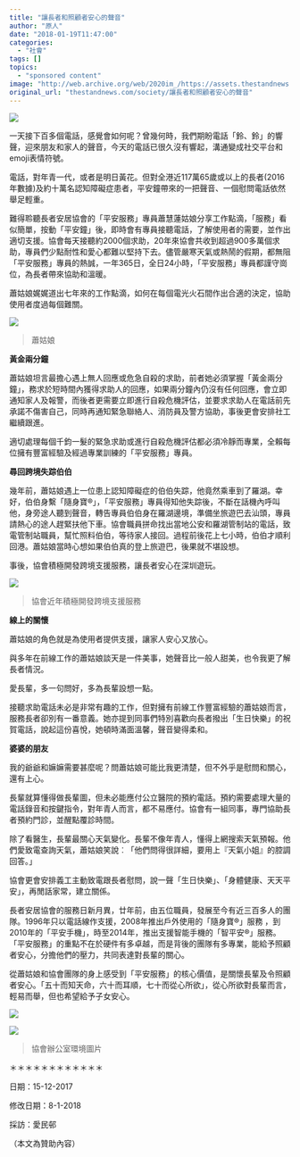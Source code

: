 ```yaml
---
title: "讓長者和照顧者安心的聲音"
author: "原人"
date: "2018-01-19T11:47:00"
categories:
  - "社會"
tags: []
topics:
  - "sponsored content"
image: "http://web.archive.org/web/2020im_/https://assets.thestandnews.com/media/photos/oldvoice-04_EQAJi.png"
original_url: "thestandnews.com/society/讓長者和照顧者安心的聲音"
---
```

![](http://web.archive.org/web/2020im_/https://assets.thestandnews.com/media/photos/oldvoice-04_EQAJi.png)

一天接下百多個電話，感覺會如何呢？曾幾何時，我們期盼電話「鈴、鈴」的響聲，迎來朋友和家人的聲音，今天的電話已很久沒有響起，溝通變成社交平台和emoji表情符號。

電話，對年青一代，或者是明日黃花。但對全港近117萬65歲或以上的長者(2016 年數據)及約十萬名認知障礙症患者，平安鐘帶來的一把聲音、一個慰問電話依然舉足輕重。

難得聆聽長者安居協會的「平安服務」專員蕭慧蓮姑娘分享工作點滴，「服務」看似簡單，按動「平安鐘」後，即時會有專員接聽電話，了解使用者的需要，並作出適切支援。協會每天接聽約2000個求助，20年來協會共收到超過900多萬個求助，專員們少點耐性和愛心都難以堅持下去。儘管嚴寒天氣或熱鬧的假期，都無阻「平安服務」專員的熱誠，一年365日，全日24小時，「平安服務」專員都謹守崗位，為長者帶來協助和溫暖。

蕭姑娘娓娓道出七年來的工作點滴，如何在每個電光火石間作出合適的決定，協助使用者度過每個難關。

![](http://web.archive.org/web/2020im_/https://assets.thestandnews.com/media/photos/yy3_STcVb.PNG)
> 蕭姑娘

**黃金兩分鐘**

蕭姑娘坦言最擔心遇上無人回應或危急自殺的求助，前者她必須掌握「黃金兩分鐘」，務求於短時間內獲得求助人的回應，如果兩分鐘內仍沒有任何回應，會立即通知家人及報警，而後者更需要立即進行自殺危機評估，並要求求助人在電話前先承諾不傷害自己，同時再通知緊急聯絡人、消防員及警方協助，事後更會安排社工繼續跟進。

適切處理每個千鈞一髮的緊急求助或進行自殺危機評估都必須冷靜而專業，全賴每位擁有豐富經驗及經過專業訓練的「平安服務」專員。

**尋回跨境失踪伯伯**

幾年前，蕭姑娘遇上一位患上認知障礙症的伯伯失踪，他竟然乘車到了羅湖。幸好，伯伯身繫「隨身寶®」，「平安服務」專員得知他失踪後，不斷在話機內呼叫他，身旁途人聽到聲音，轉告專員伯伯身在羅湖邊境，準備坐旅遊巴去汕頭，專員請熱心的途人趕緊扶他下車。協會職員拼命找出當地公安和羅湖管制站的電話，致電管制站職員，幫忙照料伯伯，等待家人接回。過程前後花上七小時，伯伯才順利回港。蕭姑娘當時心想如果伯伯真的登上旅遊巴，後果就不堪設想。

事後，協會積極開發跨境支援服務，讓長者安心在深圳遊玩。

![](http://web.archive.org/web/2020im_/https://assets.thestandnews.com/media/photos/yy1_4shgo.PNG)
> 協會近年積極開發跨境支援服務

**線上的關懷**

蕭姑娘的角色就是為使用者提供支援，讓家人安心又放心。

與多年在前線工作的蕭姑娘談天是一件美事，她聲音比一般人甜美，也令我更了解長者情況。

愛長輩，多一句問好，多為長輩設想一點。

接聽求助電話未必是非常有趣的工作，但對擁有前線工作豐富經驗的蕭姑娘而言，服務長者卻別有一番意義。她亦提到同事們特別喜歡向長者撥出「生日快樂」的祝賀電話，說起這份喜悅，她頓時滿面溫馨，聲音變得柔和。

**婆婆的朋友**

我的爺爺和嫲嫲需要甚麼呢？問蕭姑娘可能比我更清楚，但不外乎是慰問和關心，還有上心。

長輩就算懂得做長輩圖，但未必能應付公立醫院的預約電話。預約需要處理大量的電話錄音和按鍵指令，對年青人而言，都不易應付。協會有一組同事，專門協助長者預約門診，並醒點覆診時間。

除了看醫生，長輩最關心天氣變化。長輩不像年青人，懂得上網搜索天氣預報。他們愛致電查詢天氣，蕭姑娘笑說︰「他們問得很詳細，要用上『天氣小姐』的腔調回答。」

協會更會安排義工主動致電跟長者慰問，說一聲「生日快樂」、「身體健康、天天平安」，再閒話家常，建立關係。

長者安居協會的服務日新月異，廿年前，由五位職員，發展至今有近三百多人的團隊。1996年只以電話線作支援，2008年推出戶外使用的「隨身寶®」服務 ，到2010年的「平安手機」，時至2014年，推出支援智能手機的「智平安®」服務。「平安服務」的重點不在於硬件有多卓越，而是背後的團隊有多專業，能給予照顧者安心，分擔他們的壓力，共同表達對長輩的關心。

從蕭姑娘和協會團隊的身上感受到「平安服務」的核心價值，是關懷長輩及令照顧者安心。「五十而知天命，六十而耳順，七十而從心所欲」，從心所欲對長輩而言，輕易而舉，但也希望給予子女安心。

![](http://web.archive.org/web/2020im_/https://assets.thestandnews.com/media/photos/yy4_g0VXf.PNG)

![](http://web.archive.org/web/2020im_/https://assets.thestandnews.com/media/photos/yy2_4npJ4.PNG)
> 協會辦公室環境圖片

＊＊＊＊＊＊＊＊＊＊＊＊

日期：15-12-2017

修改日期：8-1-2018

採訪：愛民邨

（本文為贊助內容）